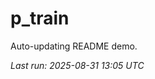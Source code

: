 # p_train

Auto-updating README demo.

<!--START_SECTION:status-->
_Last run: 2025-08-31 13:05 UTC_
<!--END_SECTION:status-->









































































































































































































































